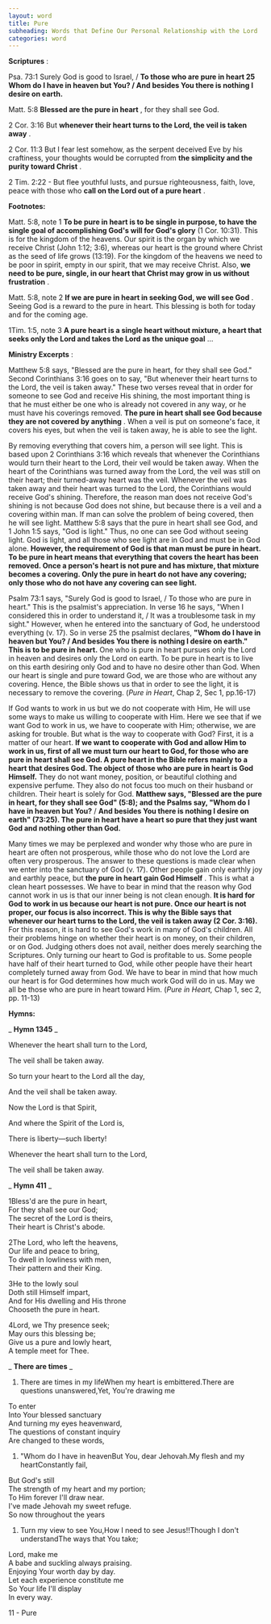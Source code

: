 ```yaml
---
layout: word
title: Pure
subheading: Words that Define Our Personal Relationship with the Lord
categories: word
---
```


**Scriptures** :

Psa. 73:1 Surely God is good to Israel, / **To those who are pure in heart 25 Whom do I have in heaven but You? / And besides You there is nothing I desire on earth.**

Matt. 5:8 **Blessed are the pure in heart** , for they shall see God.

2 Cor. 3:16 But **whenever their heart turns to the Lord, the veil is taken away** .

2 Cor. 11:3 But I fear lest somehow, as the serpent deceived Eve by his craftiness, your thoughts would be corrupted from **the simplicity and the purity toward Christ** .

2 Tim. 2:22 - But flee youthful lusts, and pursue righteousness, faith, love, peace with those who **call on the Lord out of a pure heart** .

**Footnotes:**

Matt. 5:8, note 1 **To be pure in heart is to be single in purpose, to have the single goal of accomplishing God's will for God's glory** (1 Cor. 10:31). This is for the kingdom of the heavens. Our spirit is the organ by which we receive Christ (John 1:12; 3:6), whereas our heart is the ground where Christ as the seed of life grows (13:19). For the kingdom of the heavens we need to be poor in spirit, empty in our spirit, that we may receive Christ. Also, **we need to be pure, single, in our heart that Christ may grow in us without frustration** .

Matt. 5:8, note 2 **If we are pure in heart in seeking God, we will see God** . Seeing God is a reward to the pure in heart. This blessing is both for today and for the coming age.

1Tim. 1:5, note 3 **A pure heart is a single heart without mixture, a heart that seeks only the Lord and takes the Lord as the unique goal** …

**Ministry Excerpts** :

Matthew 5:8 says, "Blessed are the pure in heart, for they shall see God." Second Corinthians 3:16 goes on to say, "But whenever their heart turns to the Lord, the veil is taken away." These two verses reveal that in order for someone to see God and receive His shining, the most important thing is that he must either be one who is already not covered in any way, or he must have his coverings removed. **The pure in heart shall see God because they are not covered by anything** . When a veil is put on someone's face, it covers his eyes, but when the veil is taken away, he is able to see the light.

By removing everything that covers him, a person will see light. This is based upon 2 Corinthians 3:16 which reveals that whenever the Corinthians would turn their heart to the Lord, their veil would be taken away. When the heart of the Corinthians was turned away from the Lord, the veil was still on their heart; their turned-away heart was the veil. Whenever the veil was taken away and their heart was turned to the Lord, the Corinthians would receive God's shining. Therefore, the reason man does not receive God's shining is not because God does not shine, but because there is a veil and a covering within man. If man can solve the problem of being covered, then he will see light. Matthew 5:8 says that the pure in heart shall see God, and 1 John 1:5 says, "God is light." Thus, no one can see God without seeing light. God is light, and all those who see light are in God and must be in God alone. **However, the requirement of God is that man must be pure in heart. To be pure in heart means that everything that covers the heart has been removed. Once a person's heart is not pure and has mixture, that mixture becomes a covering. Only the pure in heart do not have any covering; only those who do not have any covering can see light.**

Psalm 73:1 says, "Surely God is good to Israel, / To those who are pure in heart." This is the psalmist's appreciation. In verse 16 he says, "When I considered this in order to understand it, / It was a troublesome task in my sight." However, when he entered into the sanctuary of God, he understood everything (v. 17). So in verse 25 the psalmist declares, **"Whom do I have in heaven but You? / And besides You there is nothing I desire on earth." This is to be pure in heart.** One who is pure in heart pursues only the Lord in heaven and desires only the Lord on earth. To be pure in heart is to live on this earth desiring only God and to have no desire other than God. When our heart is single and pure toward God, we are those who are without any covering. Hence, the Bible shows us that in order to see the light, it is necessary to remove the covering. (_Pure in Heart_, Chap 2, Sec 1, pp.16-17)

If God wants to work in us but we do not cooperate with Him, He will use some ways to make us willing to cooperate with Him. Here we see that if we want God to work in us, we have to cooperate with Him; otherwise, we are asking for trouble. But what is the way to cooperate with God? First, it is a matter of our heart. **If we want to cooperate with God and allow Him to work in us, first of all we must turn our heart to God, for those who are pure in heart shall see God. A pure heart in the Bible refers mainly to a heart that desires God. The object of those who are pure in heart is God Himself.** They do not want money, position, or beautiful clothing and expensive perfume. They also do not focus too much on their husband or children. Their heart is solely for God. **Matthew says, "Blessed are the pure in heart, for they shall see God" (5:8); and the Psalms say, "Whom do I have in heaven but You?** / **And besides You there is nothing I desire on earth" (73:25). The pure in heart have a heart so pure that they just want God and nothing other than God.**

Many times we may be perplexed and wonder why those who are pure in heart are often not prosperous, while those who do not love the Lord are often very prosperous. The answer to these questions is made clear when we enter into the sanctuary of God (v. 17). Other people gain only earthly joy and earthly peace, but **the pure in heart gain God Himself** . This is what a clean heart possesses. We have to bear in mind that the reason why God cannot work in us is that our inner being is not clean enough. **It is hard for God to work in us because our heart is not pure. Once our heart is not proper, our focus is also incorrect. This is why the Bible says that whenever our heart turns to the Lord, the veil is taken away (2 Cor. 3:16).** For this reason, it is hard to see God's work in many of God's children. All their problems hinge on whether their heart is on money, on their children, or on God. Judging others does not avail, neither does merely searching the Scriptures. Only turning our heart to God is profitable to us. Some people have half of their heart turned to God, while other people have their heart completely turned away from God. We have to bear in mind that how much our heart is for God determines how much work God will do in us. May we all be those who are pure in heart toward Him. (_Pure in Heart,_ Chap 1, sec 2, pp. 11-13)

**Hymns:**

_ **Hymn 1345** _

Whenever the heart shall turn to the Lord,

The veil shall be taken away.

So turn your heart to the Lord all the day,

And the veil shall be taken away.

Now the Lord is that Spirit,

And where the Spirit of the Lord is,

There is liberty—such liberty!

Whenever the heart shall turn to the Lord,

The veil shall be taken away.

_ **Hymn 411** _

1Bless'd are the pure in heart,  
For they shall see our God;  
The secret of the Lord is theirs,  
Their heart is Christ's abode.

2The Lord, who left the heavens,  
Our life and peace to bring,  
To dwell in lowliness with men,  
Their pattern and their King.

3He to the lowly soul  
Doth still Himself impart,  
And for His dwelling and His throne  
Chooseth the pure in heart.

4Lord, we Thy presence seek;  
May ours this blessing be;  
Give us a pure and lowly heart,  
A temple meet for Thee.

_ **There are times** _

1. There are times in my lifeWhen my heart is embittered.There are questions unanswered,Yet, You're drawing me

To enter  
Into Your blessed sanctuary  
And turning my eyes heavenward,  
The questions of constant inquiry  
Are changed to these words,

1. "Whom do I have in heavenBut You, dear Jehovah.My flesh and my heartConstantly fail,

But God's still  
The strength of my heart and my portion;  
To Him forever I'll draw near.  
I've made Jehovah my sweet refuge.  
So now throughout the years

1. Turn my view to see You,How I need to see Jesus!!Though I don't understandThe ways that You take;

Lord, make me  
A babe and suckling always praising.  
Enjoying Your worth day by day.  
Let each experience constitute me  
So Your life I'll display  
In every way.

11 - Pure
